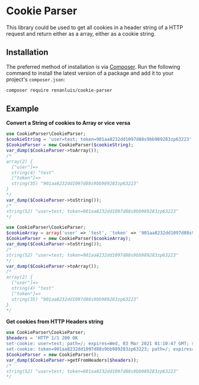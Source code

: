# Cookie Parser
This library could be used to get all cookies in a header string of a HTTP request and return either as a array, either as a cookie string.

## Installation

The preferred method of installation is via [Composer](http://getcomposer.org/). Run the following
command to install the latest version of a package and add it to your project's `composer.json`:

```bash
composer require renanluis/cookie-parser
```

## Example
**Convert a String of cookies to Array or vice versa**
```php
use CookieParser\CookieParser;
$cookieString = 'user=test; token=901aa8232dd1097d88s9bb989283zp63223';
$CookieParser = new CookieParser($cookieString);
var_dump($CookieParser->toArray());
/* 
array(2) {
  ["user"]=>
  string(4) "test"
  ["token"]=>
  string(35) "901aa8232dd1097d88s9bb989283zp63223"
}
*/
var_dump($CookieParser->toString());
/*
string(52) "user=test; token=901aa8232dd1097d88s9bb989283zp63223"
*/
```
```php
use CookieParser\CookieParser;
$cookieArray = array('user' => 'test', 'token' => '901aa8232dd1097d88s9bb989283zp63223');
$CookieParser = new CookieParser($cookieArray);
var_dump($CookieParser->toString());
/*
string(52) "user=test; token=901aa8232dd1097d88s9bb989283zp63223"
*/
var_dump($CookieParser->toArray());
/* 
array(2) {
  ["user"]=>
  string(4) "test"
  ["token"]=>
  string(35) "901aa8232dd1097d88s9bb989283zp63223"
}
*/
```

**Get cookies from HTTP Headers string**
```php
use CookieParser\CookieParser;
$headers = 'HTTP 1/1 200 OK
set-cookie: user=test; path=/; expires=Wed, 03 Mar 2021 01:10:47 GMT; secure; HttpOnly; SameSite=Lax
set-cookie: token=901aa8232dd1097d88s9bb989283zp63223; path=/; expires=Wed, 03 Mar 2021 01:10:47 GMT; secure; HttpOnly; SameSite=Lax';
$CookieParser = new CookieParser();
var_dump($CookieParser->getFromHeaders($headers));
/*
string(52) "user=test; token=901aa8232dd1097d88s9bb989283zp63223"
*/
```
